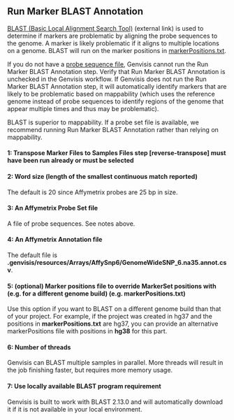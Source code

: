 ## Run Marker BLAST Annotation

[BLAST (Basic Local Alignment Search Tool)](https://blast.ncbi.nlm.nih.gov/Blast.cgi) (external link) is used to determine if markers are problematic by aligning the probe sequences to the genome. A marker is likely problematic if it aligns to multiple locations on a genome. BLAST will run on the marker positions in [markerPositions.txt](../#/documentation/RunTheGenvisisWorkflow--create-marker-positions-affymetrix).

If you do not have a [probe sequence file](../#/documentation/GetStarted--find-required-raw-data-files), Genvisis cannot run the Run Marker BLAST Annotation step. Verify that Run Marker BLAST Annotation is unchecked in the Genvisis workflow. If Genvisis does not run the Run Marker BLAST Annotation step, it will automatically identify markers that are likely to be problematic based on mappability (which uses the reference genome instead of probe sequences to identify regions of the genome that appear multiple times and thus may be problematic).

BLAST is superior to mappability. If a probe set file is available, we recommend running Run Marker BLAST Annotation rather than relying on mappability.

#### 1: Transpose Marker Files to Samples Files step [reverse-transpose] must have been run already or must be selected

#### 2: Word size (length of the smallest continuous match reported)

The default is 20 since Affymetrix probes are 25 bp in size.

#### 3: An Affymetrix Probe Set file
A file of probe sequences. See notes above.

#### 4: An Affymetrix Annotation file
The default file is **.genvisis/resources/Arrays/AffySnp6/GenomeWideSNP_6.na35.annot.csv**.

#### 5: (optional) Marker positions file to override MarkerSet positions with (e.g. for a different genome build) (e.g. markerPositions.txt)
Use this option if you want to BLAST on a different genome build than that of your project. For example, if the project was created in hg37 and the positions in **markerPositions.txt** are hg37, you can provide an alternative markerPositions file with positions in **hg38** for this part.

#### 6: Number of threads

Genvisis can BLAST multiple samples in parallel. More threads will result in the job finishing faster, but requires more memory usage.

#### 7: Use locally available BLAST program requirement

Genvisis is built to work with BLAST 2.13.0 and will automatically download it if it is not available in your local environment.
